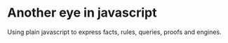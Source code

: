 # Another eye in javascript

Using plain javascript to express facts, rules, queries, proofs and engines.
